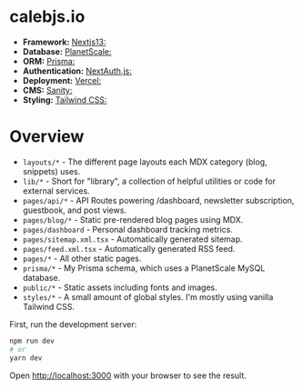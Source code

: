 # calebjs.io

- **Framework:** [Nextjs13:](https://nextjs.org)
- **Database:** [PlanetScale:](https://planetscale.com)
- **ORM:** [Prisma:](https://www.prisma.io)
- **Authentication:** [NextAuth.js:](https://next-auth.js.org)
- **Deployment:** [Vercel:](https://vercel.com)
- **CMS:** [Sanity:](https://www.sanity.io)
- **Styling:** [Tailwind CSS:](https://tailwindcss.com)

# Overview 

- `layouts/*` - The different page layouts each MDX category (blog, snippets) uses.
- `lib/*` - Short for "library", a collection of helpful utilities or code for external services.
- `pages/api/*` - API Routes powering /dashboard, newsletter subscription, guestbook, and post views.
- `pages/blog/*` - Static pre-rendered blog pages using MDX.
- `pages/dashboard` - Personal dashboard tracking metrics.
- `pages/sitemap.xml.tsx` - Automatically generated sitemap.
- `pages/feed.xml.tsx` - Automatically generated RSS feed.
- `pages/*` - All other static pages.
- `prisma/*` - My Prisma schema, which uses a PlanetScale MySQL database.
- `public/*` - Static assets including fonts and images.
- `styles/*` - A small amount of global styles. I'm mostly using vanilla Tailwind CSS.


First, run the development server:

```bash
npm run dev
# or
yarn dev
```

Open [http://localhost:3000](http://localhost:3000) with your browser to see the result.